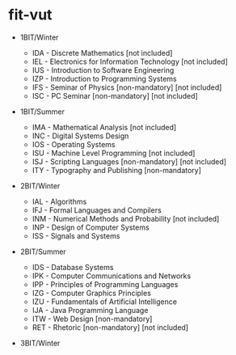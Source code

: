 # fit-vut

* 1BIT/Winter
  * IDA - Discrete Mathematics [not included]
  * IEL - Electronics for Information Technology [not included]
  * IUS - Introduction to Software Engineering
  * IZP - Introduction to Programming Systems
  * IFS - Seminar of Physics [non-mandatory] [not included]
  * ISC - PC Seminar [non-mandatory] [not included]


* 1BIT/Summer
  * IMA - Mathematical Analysis [not included]
  * INC - Digital Systems Design
  * IOS - Operating Systems
  * ISU - Machine Level Programming [not included]
  * ISJ - Scripting Languages [non-mandatory] [not included]
  * ITY - Typography and Publishing [non-mandatory]

  
* 2BIT/Winter
  * IAL - Algorithms 
  * IFJ - Formal Languages and Compilers
  * INM - Numerical Methods and Probability [not included]
  * INP - Design of Computer Systems
  * ISS - Signals and Systems


* 2BIT/Summer
  * IDS - Database Systems
  * IPK - Computer Communications and Networks
  * IPP - Principles of Programming Languages
  * IZG - Computer Graphics Principles
  * IZU - Fundamentals of Artificial Intelligence
  * IJA - Java Programming Language 
  * ITW - Web Design [non-mandatory]
  * RET - Rhetoric [non-mandatory] [not included]


* 3BIT/Winter
  * IIS - Information Systems [not done]
  * IMP - Microprocessors and Embedded Systems [not done]
  * IMS - Modelling and Simulation
  * ISA - Network Applications and Network Administration [not done]
  * ITT - Term Thesis [not included]
  * ITU - User Interface Programming
  * IDSY - Tax System of the Czech Republic [non-mandatory] [not included]


* 3BIT/Summer
  * IBT - Bachelor's Thesis [not done]
  * HVR - Leadership and Time Management [non-mandatory] [not included]
  * JA3 - Conversation through Hot Current Issues [non-mandatory] [not included]
